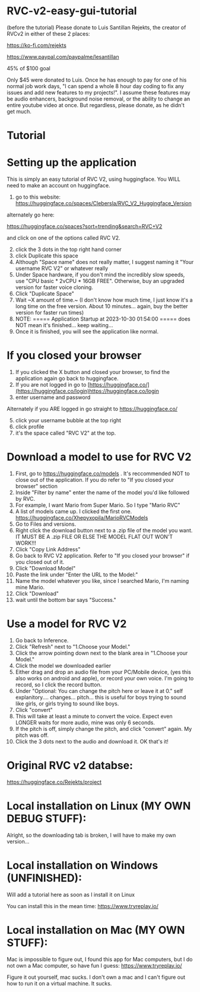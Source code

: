 # RVC-v2-easy-gui-tutorial
(before the tutorial)
Please donate to 
Luis Santillan Rejekts, the creator of RVCv2 in either of these 2 places:

https://ko-fi.com/rejekts

https://www.paypal.com/paypalme/lesantillan

45% of $100 goal

Only $45 were donated to Luis. Once he has enough to pay for one of his normal job work days, "I can spend a whole 8 hour day coding to fix any issues and add new features to my projects!". I assume these features may be audio enhancers, background noise removal, or the ability to change an entire youtube video at once. But regardless, please donate, as he didn't get much.

# Tutorial
# Setting up the application
This is simply an easy tutorial of RVC V2, using huggingface. You WILL need to make an account on huggingface.

1. go to this website:
https://huggingface.co/spaces/Clebersla/RVC_V2_Huggingface_Version

alternately go here:

https://huggingface.co/spaces?sort=trending&search=RVC+V2

and click on one of the options called RVC V2.

2. click the 3 dots in the top right hand corner
3. click Duplicate this space
4. Although "Space name" does not really matter, I suggest naming it "Your username RVC V2" or whatever really
5. Under Space hardware, if you don't mind the incredibly slow speeds, use "CPU basic * 2vCPU * 16GB FREE". Otherwise, buy an upgraded version for faster voice cloning.
6. Click "Duplicate Space"
7. Wait ~X amount of time.~ (I don't know how much time, I just know it's a long time on the free version. About 10 minutes... again, buy the better version for faster run times)
8. NOTE: ===== Application Startup at 2023-10-30 01:54:00 ===== does NOT mean it's finished... keep waiting...
9. Once it is finished, you will see the application like normal.

# If you closed your browser
1. If you clicked the X button and closed your browser, to find the application again go back to huggingface.
2. If you are not logged in go to [https://huggingface.co/](https://huggingface.co/login)https://huggingface.co/login
3. enter username and password

Alternately if you ARE logged in go straight to https://huggingface.co/

5. click your username bubble at the top right
6. click profile
7. it's the space called "RVC V2" at the top.

# Download a model to use for RVC V2
1. First, go to https://huggingface.co/models . It's reccommended NOT to close out of the application. If you do refer to "If you closed your browser" section
2. Inside "Filter by name" enter the name of the model you'd like followed by RVC.
3. For example, I want Mario from Super Mario. So I type "Mario RVC"
4. A list of models came up. I clicked the first one. https://huggingface.co/Xhepyxopila/MarioRVCModels
5. Go to Files and versions.
6. Right click the download button next to a .zip file of the model you want. IT MUST BE A .zip FILE OR ELSE THE MODEL FLAT OUT WON'T WORK!!!
7. Click "Copy Link Address"
8. Go back to RVC V2 application. Refer to "If you closed your browser" if you closed out of it.
9. Click "Download Model"
10. Paste the link under "Enter the URL to the Model:"
11. Name the model whatever you like, since I searched Mario, I'm naming mine Mario.
12. Click "Download"
13. wait until the bottom bar says "Success."

# Use a model for RVC V2
1. Go back to Inference.
2. Click "Refresh" next to "1.Choose your Model."
3. Click the arrow pointing down next to the blank area in "1.Choose your Model."
4. Click the model we downloaded earlier
5. Either drag and drop an audio file from your PC/Mobile device, (yes this also works on android and apple), or record your own voice. I'm going to record, so I click the record button.
6. Under "Optional: You can change the pitch here or leave it at 0." self explanitory.... changes... pitch... this is useful for boys trying to sound like girls, or girls trying to sound like boys.
7. Click "convert"
8. This will take at least a minute to convert the voice. Expect even LONGER waits for more audio, mine was only 6 seconds.
9. If the pitch is off, simply change the pitch, and click "convert" again. My pitch was off.
10. Click the 3 dots next to the audio and download it. OK that's it!

# Original RVC v2 databse:

https://huggingface.co/Rejekts/project

# Local installation on Linux (MY OWN DEBUG STUFF):

Alright, so the downloading tab is broken, I will have to make my own version...

# Local installation on Windows (UNFINISHED):

Will add a tutorial here as soon as I install it on Linux

You can install this in the mean time:
https://www.tryreplay.io/

# Local installation on Mac (MY OWN STUFF):

Mac is impossible to figure out, I found this app for Mac computers, but I do not own a Mac computer, so have fun I guess:
https://www.tryreplay.io/

Figure it out yourself, mac sucks. I don't own a mac and I can't figure out how to run it on a virtual machine. It sucks.
